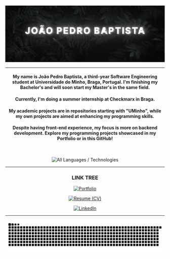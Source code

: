 <div align="center">

![Banner](https://raw.githubusercontent.com/joaobaptista03/joaobaptista03/main/Banner.gif)

---

#### My name is João Pedro Baptista, a third-year Software Engineering student at Universidade do Minho, Braga, Portugal. I'm finishing my Bachelor's and will soon start my Master's in the same field. 

#### Currently, I'm doing a summer internship at Checkmarx in Braga.

#### My academic projects are in repositories starting with "UMinho", while my own projects are aimed at enhancing my programming skills.

#### Despite having front-end experience, my focus is more on backend development. Explore my programming projects showcased in my Portfolio or in this GitHub!

<br>

![All Languages / Technologies](https://github-readme-stats.vercel.app/api/top-langs/?username=joaobaptista03&theme=nightowl&layout=donut&size_weight=1&count_weight=1&langs_count=20&custom_title=All%20Languages%20/%20Technologies)

---

### LINK TREE

[![Portfolio](https://img.shields.io/badge/Portfolio-Website-0073e6?style=for-the-badge&logo=portfolio&logoColor=white)](https://www.joaopedrobaptista.pt)

[![Resume (CV)](https://img.shields.io/badge/Resume-CV-00C853?style=for-the-badge&logo=resume&logoColor=white)](https://www.joaopedrobaptista.pt/CV.pdf)

[![LinkedIn](https://img.shields.io/badge/linkedin-%230077B5?style=for-the-badge&logo=linkedin&logoColor=white)](https://www.linkedin.com/in/joaobaptista03/)

---

![Commit Snake](https://github.com/joaobaptista03/joaobaptista03/blob/output/github-contribution-grid-snake-dark.svg)

</div>
